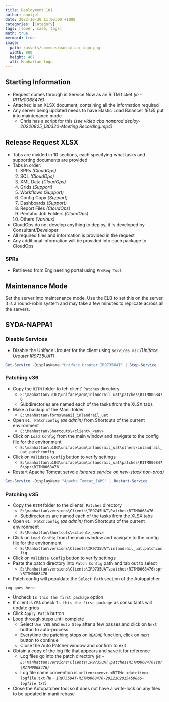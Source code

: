 ```yaml
---
title: Deployment 101
author: danijel
date: 2022-10-20 11:00:00 +1000
categories: [Category]
tags: [lower, case, tags]
math: true
mermaid: true
image:
  path: /assets/commons/manhattan_logo.png
  width: 800
  height: 467
  alt: Manhattan logo
---
```


## Starting Information

- Request comes through in Service Now as an RITM ticket _(ie - RITM0068476)_
- Attached is an XLSX document, containing all the information required
- Any server being updated needs to have Elastic Load Balancer _(ELB)_ put into maintenance mode
  - Chris has a script for this _(see video cba nonprod deploy-20220825_130320-Meeting Recording.mp4)_

## Release Request XLSX

- Tabs are divided in 10 sections, each specifying what tasks and supporting documents are provided
- Tabs in order:
  1. SPRs _(CloudOps)_
  1. SQL _(CloudOps)_
  1. XML Data _(CloudOps)_
  1. Grids _(Support)_
  1. Workflows _(Support)_
  1. Config Copy _(Support)_
  1. Dashboards _(Support)_
  1. Report Files _(CloudOps)_
  1. Pentaho Job Folders _(CloudOps)_
  1. Others _(Various)_
- CloudOps do not develop anything to deploy, it is developed by Consultant/Developer
- All required files and information is provided in the request
- Any additional information will be provided into each package to CloudOps

### SPRs

- Retrieved from Engineering portal using `PreReq Tool`

## Maintenance Mode

Set the server into maintenance mode. Use the ELB to set this on the server. It is a round-robin system and may take a few minutes to replicate across all the servers.

## SYDA-NAPPA1

### Disable Services

- Disable the Uniface Urouter for the client using `services.msc` _(Uniface Urouter IR9735UAT)_

```powershell
Get-Service -DisplayName "Uniface Urouter IR9735UAT" | Stop-Service
```

### Patching v36

- Copy the `RITM` folder to teh client' `Patches` directory
  - `E:\manhattan\u103\uniface\adm\inlandrail_uat\patches\RITM0068476`
  - Subdirectories are named each of the tasks from the XLSX tabs
- Make a backup of the Manii folder
  - `E:\manhattan\forms\manii_inlandrail_uat`
- Open `01. Patchconfig` _(as admin)_ from Shortcuts of the current environment
  - `E:\Manhattan\Shortcuts\<client>_<env>`
- Click on `Load Config` from the main window and navigate to the config file for the environment
  - `E:\manhattan\u103\uniface\adm\inlandrail_uat\others\inlandrail_uat.patchconfig`
- Click on `Validate Config` button to verify settings
  - `E:\manhattan\u103\uniface\adm\inlandrail_uat\patches\RITM0068476\spr\RITM0068476`
- Restart Apache Tomcat servcie _(shared service on new-stack non-prod)_

```powershell
Get-Service -DisplayName "Apache Tomcat_IWMS" | Restart-Service
```

### Patching v35

- Copy the `RITM` folder to the clients' `Patches` directory
  - `E:\manhattan\versions\Clients\IR9745UAT\Patches\RITM0068476`
  - Subdirectories are named each of the tasks from the XLSX tabs
- Open `01. Patchconfig` _(as admin)_ from Shortcuts of the current environment
  - `E:\Manhattan\Shortcuts\<client>_<env>`
- Click on `Load Config` from the main window and navigate to the config file for the environment
  - `E:\Manhattan\versions\Clients\IR9735UAT\inlandrail_uat.patchconfig`
- Click on `Validate Config` button to verify settings
- Paste the patch directory into `Patch Config` path and tab out to select
  - `E:\Manhattan\versions\Clients\IR9735UAT\patches\RITM0068476\spr\RITM0068476`
- Patch config will populdate the `Select Path` section of the Autopatcher

`img goes here`

- Uncheck `Is this the first package` option
- If client is `CBA` check `Is this the first package` as consultants will update grids
- Click `Apply Patch` button
- Loop through steps until complete
  -  Select `Use VBS` and `Auto Step` after a few passes and click on `Next` button to auto-process
  - Everytime the patching stops on `README` function, click on `Next` button to continue
  - Close the Auto Patcher window and confirm to exit
- Obtain a copy of the log file that appears and save it for reference
  - Log files go into the patch directory _(ie - `E:\Manhattan\versions\Clients\IR9735UAT\patches\RITM0068476\spr\RITM0068476`)_
  - Log file name convention is `<client><env>-<RITM>-<datetime>-logfile.txt` _(ie - `IR9735UAT-RITM0068476-2022102015450866-logfile.txt`)_
- Close the Autopatcher tool so it does not have a write-lock on any files to be updated in manii rebase
